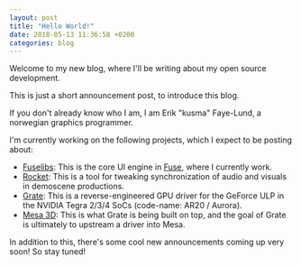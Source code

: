 ```yaml
---
layout: post
title: "Hello World!"
date: 2018-05-13 11:36:58 +0200
categories: blog
---
```

Welcome to my new blog, where I'll be writing about my open source development.

This is just a short announcement post, to introduce this blog.

If you don't already know who I am, I am Erik "kusma" Faye-Lund, a norwegian
graphics programmer.

I'm currently working on the following projects, which I expect to be posting
about:

- [Fuselibs](https://github.com/fusetools/fuselibs-public): This is the core
  UI engine in [Fuse](https://www.fusetools.com), where I currently work.
- [Rocket](https://rocket.github.io): This is a tool for tweaking
  synchronization of audio and visuals in demoscene productions.
- [Grate](https://github.com/grate-driver): This is a reverse-engineered GPU
  driver for the GeForce ULP in the NVIDIA Tegra 2/3/4 SoCs (code-name:
  AR20 / Aurora).
- [Mesa 3D](https://www.mesa3d.org): This is what Grate is being built on top,
  and the goal of Grate is ultimately to upstream a driver into Mesa.

In addition to this, there's some cool new announcements coming up very soon!
So stay tuned!
